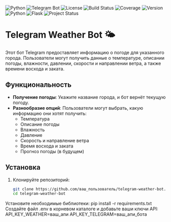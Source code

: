 ![Python](https://img.shields.io/badge/Python-3.8-blue)
![Telegram Bot](https://img.shields.io/badge/Telegram-Bot-blue)
![License](https://img.shields.io/badge/License-MIT-green)
![Build Status](https://img.shields.io/badge/build-passing-brightgreen)
![Coverage](https://img.shields.io/badge/coverage-80%25-brightgreen)
![Version](https://img.shields.io/badge/version-1.0.0-blue)
![Python](https://img.shields.io/badge/python-3.8-blue)
![Flask](https://img.shields.io/badge/Flask-1.1.2-blue)
![Project Status](https://img.shields.io/badge/status-active-brightgreen)

# Telegram Weather Bot 🌤️

Этот бот Telegram предоставляет информацию о погоде для указанного города. Пользователи могут получить данные о температуре, описании погоды, влажности, давлении, скорости и направлении ветра, а также времени восхода и заката.

## Функциональность

- **Получение погоды**: Укажите название города, и бот вернёт текущую погоду.
- **Разнообразие опций**: Пользователи могут выбрать, какую информацию они хотят получить:
  - Температура
  - Описание погоды
  - Влажность
  - Давление
  - Скорость и направление ветра
  - Время восхода и заката
  - Прогноз погоды (в будущем)

## Установка

1. Клонируйте репозиторий:
   ```bash
   git clone https://github.com/ваш_пользователь/telegram-weather-bot.git
   cd telegram-weather-bot
Установите необходимые библиотеки:
pip install -r requirements.txt
Создайте файл .env в корневом каталоге и добавьте ваши ключи API:
API_KEY_WEATHER=ваш_апи
API_KEY_TELEGRAM=ваш_апи_бота

